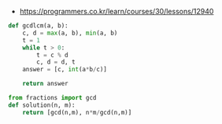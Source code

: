 * https://programmers.co.kr/learn/courses/30/lessons/12940



```python
def gcdlcm(a, b):
    c, d = max(a, b), min(a, b)
    t = 1
    while t > 0:
        t = c % d
        c, d = d, t
    answer = [c, int(a*b/c)]

    return answer
```

```python
from fractions import gcd
def solution(n, m):
    return [gcd(n,m), n*m/gcd(n,m)]
```


